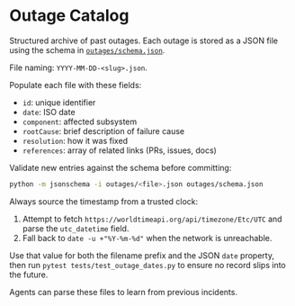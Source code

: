 # Outage Catalog

Structured archive of past outages. Each outage is stored as a JSON file using the schema in [`outages/schema.json`](../outages/schema.json).

File naming: `YYYY-MM-DD-<slug>.json`.

Populate each file with these fields:
- `id`: unique identifier
- `date`: ISO date
- `component`: affected subsystem
- `rootCause`: brief description of failure cause
- `resolution`: how it was fixed
- `references`: array of related links (PRs, issues, docs)

Validate new entries against the schema before committing:

```sh
python -m jsonschema -i outages/<file>.json outages/schema.json
```

Always source the timestamp from a trusted clock:

1. Attempt to fetch `https://worldtimeapi.org/api/timezone/Etc/UTC` and parse the
   `utc_datetime` field.
2. Fall back to `date -u +"%Y-%m-%d"` when the network is unreachable.

Use that value for both the filename prefix and the JSON `date` property, then run
`pytest tests/test_outage_dates.py` to ensure no record slips into the future.

Agents can parse these files to learn from previous incidents.
